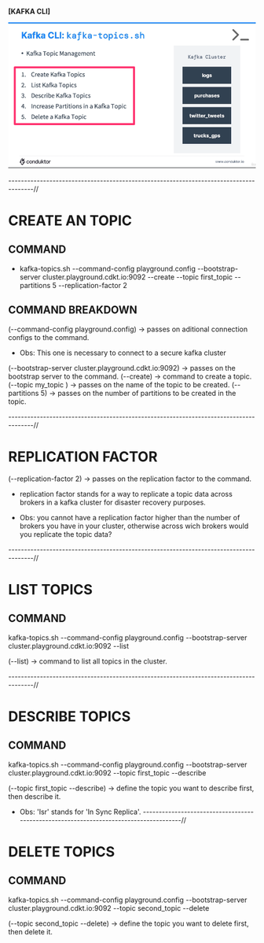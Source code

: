 **[KAFKA CLI]**

![kraft_Topics_cli](../images/kafka_topics_cli_actions.png)

--------------------------------------------------------------------------------------//

# CREATE AN TOPIC

## COMMAND
- kafka-topics.sh --command-config playground.config --bootstrap-server cluster.playground.cdkt.io:9092 --create --topic first_topic --partitions 5 --replication-factor 2

## COMMAND BREAKDOWN
(--command-config playground.config) -> passes on aditional connection configs to the command.
* Obs: This one is necessary to connect to a secure kafka cluster

(--bootstrap-server cluster.playground.cdkt.io:9092) -> passes on the bootstrap server to the command.
(--create) -> command to create a topic.
(--topic my_topic ) -> passes on the name of the topic to be created.
(--partitions 5) -> passes on the number of partitions to be created in the topic.

--------------------------------------------------------------------------------------//

# REPLICATION FACTOR
(--replication-factor 2) -> passes on the replication factor to the command.

* replication factor stands for a way to replicate a topic data across brokers in a kafka cluster for disaster recovery purposes.
- Obs: you cannot have a replication factor higher than the number of brokers you have in your cluster, otherwise across wich brokers would you replicate the topic data?

--------------------------------------------------------------------------------------//

# LIST TOPICS
## COMMAND
kafka-topics.sh --command-config playground.config --bootstrap-server cluster.playground.cdkt.io:9092 --list

(--list) -> command to list all topics in the cluster.

--------------------------------------------------------------------------------------//

# DESCRIBE TOPICS
## COMMAND
kafka-topics.sh --command-config playground.config --bootstrap-server cluster.playground.cdkt.io:9092 --topic first_topic --describe

(--topic first_topic --describe) -> define the topic you want to describe first, then describe it.

* Obs: 'Isr' stands for 'In Sync Replica'.
--------------------------------------------------------------------------------------//

# DELETE TOPICS
## COMMAND
kafka-topics.sh --command-config playground.config --bootstrap-server cluster.playground.cdkt.io:9092 --topic second_topic --delete

(--topic second_topic --delete) -> define the topic you want to delete first, then delete it.